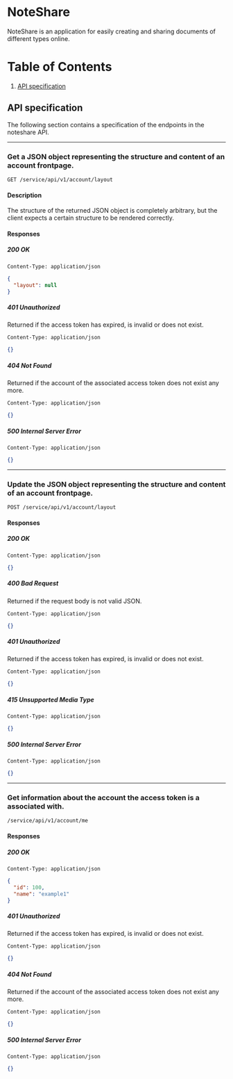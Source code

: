 # NoteShare

NoteShare is an application for easily creating and sharing documents of different types online.

# Table of Contents

1. [API specification](#api-specification)

## API specification

The following section contains a specification of the endpoints in the noteshare API.

---

### Get a JSON object representing the structure and content of an account frontpage.

```http
GET /service/api/v1/account/layout
```

#### Description
The structure of the returned JSON object is completely arbitrary, but the client expects a certain structure to be rendered correctly.

#### Responses

##### 200 OK

```http
Content-Type: application/json
```

```json
{
  "layout": null
}
```

##### 401 Unauthorized

Returned if the access token has expired, is invalid or does not exist.

```http
Content-Type: application/json
```

```json
{}
```

##### 404 Not Found

Returned if the account of the associated access token does not exist any more.

```http
Content-Type: application/json
```

```json
{}
```

##### 500 Internal Server Error

```http
Content-Type: application/json
```

```json
{}
```

---

### Update the JSON object representing the structure and content of an account frontpage.

```http
POST /service/api/v1/account/layout
```

#### Responses

##### 200 OK

```http
Content-Type: application/json
```

```json
{}
```

##### 400 Bad Request

Returned if the request body is not valid JSON.

```http
Content-Type: application/json
```

```json
{}
```

##### 401 Unauthorized

Returned if the access token has expired, is invalid or does not exist.

```http
Content-Type: application/json
```

```json
{}
```

##### 415 Unsupported Media Type

```http
Content-Type: application/json
```

```json
{}
```

##### 500 Internal Server Error

```http
Content-Type: application/json
```

```json
{}
```

---

### Get information about the account the access token is a associated with.

```http
/service/api/v1/account/me
```

#### Responses

##### 200 OK

```http
Content-Type: application/json
```

```json
{
  "id": 100,
  "name": "example1"
}
```

##### 401 Unauthorized

Returned if the access token has expired, is invalid or does not exist.

```http
Content-Type: application/json
```

```json
{}
```

##### 404 Not Found

Returned if the account of the associated access token does not exist any more.

```http
Content-Type: application/json
```

```json
{}
```

##### 500 Internal Server Error

```http
Content-Type: application/json
```

```json
{}
```